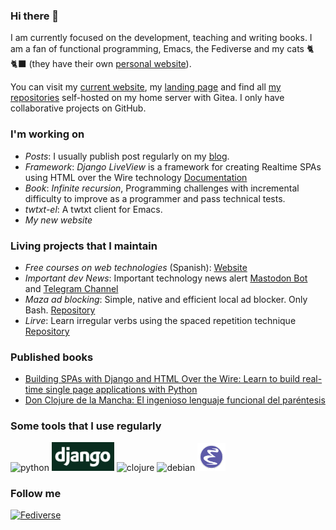 ### Hi there 👋

I am currently focused on the development, teaching and writing books. I am a fan of functional programming, Emacs, the Fediverse and my cats 🐈 🐈‍⬛ (they have their own [personal website](https://duque-terron.cat/)).

You can visit my [current website](https://programadorwebvalencia.com/), my [landing page](https://andros.dev) and find all [my repositories](https://git.andros.dev/andros) self-hosted on my home server with Gitea. I only have collaborative projects on GitHub.

### I'm working on

- *Posts*: I usually publish post regularly on my [blog](https://programadorwebvalencia.com/blog/).
- *Framework*: *Django LiveView* is a framework for creating Realtime SPAs using HTML over the Wire technology [Documentation](https://django-liveview.andros.dev/)
- *Book*: *Infinite recursion*, Programming challenges with incremental difficulty to improve as a programmer and pass technical tests.
- *twtxt-el*: A twtxt client for Emacs.
- *My new website*

### Living projects that I maintain

- *Free courses on web technologies* (Spanish): [Website](https://programadorwebvalencia.com/cursos/)
- *Important dev News*: Important technology news alert [Mastodon Bot](https://activity.andros.dev/@important_dev_news) and [Telegram Channel](https://t.me/important_stories_alert_hacknews)
- *Maza ad blocking*: Simple, native and efficient local ad blocker. Only Bash. [Repository](https://github.com/tanrax/maza-ad-blocking)
- *Lirve*: Learn irregular verbs using the spaced repetition technique [Repository](https://github.com/tanrax/lirve.el)

### Published books

- [Building SPAs with Django and HTML Over the Wire: Learn to build real-time single page applications with Python](https://www.packtpub.com/en-es/product/building-spas-with-django-and-html-over-the-wire-9781803240190)
- [Don Clojure de la Mancha: El ingenioso lenguaje funcional del paréntesis](https://don-clojure-de-la-mancha.es/)

### Some tools that I use regularly

<p>
  <!-- https://github.com/devicons/devicon/tree/master/icons -->
  <img src="https://cdn.jsdelivr.net/gh/devicons/devicon/icons/python/python-original.svg" alt="python" width="45" height="45"/>
  <img src="img/django.jpg" alt="django" width="100"/>
  <img src="https://cdn.jsdelivr.net/gh/devicons/devicon/icons/clojure/clojure-original.svg" alt="clojure" width="45" height="45"/>
  <img src="https://cdn.jsdelivr.net/gh/devicons/devicon/icons/debian/debian-plain.svg" alt="debian" width="45" height="45"/>
  <img src="img/emacs.png" alt="debian" width="45" height="45"/>
</p>

### Follow me

<a href="https://activity.andros.dev/@andros" alt="Fediverse" target="_blank">
    <img src="https://upload.wikimedia.org/wikipedia/commons/9/93/Fediverse_logo_proposal.svg" alt="Fediverse" width="45" height="45"/>
</a>
